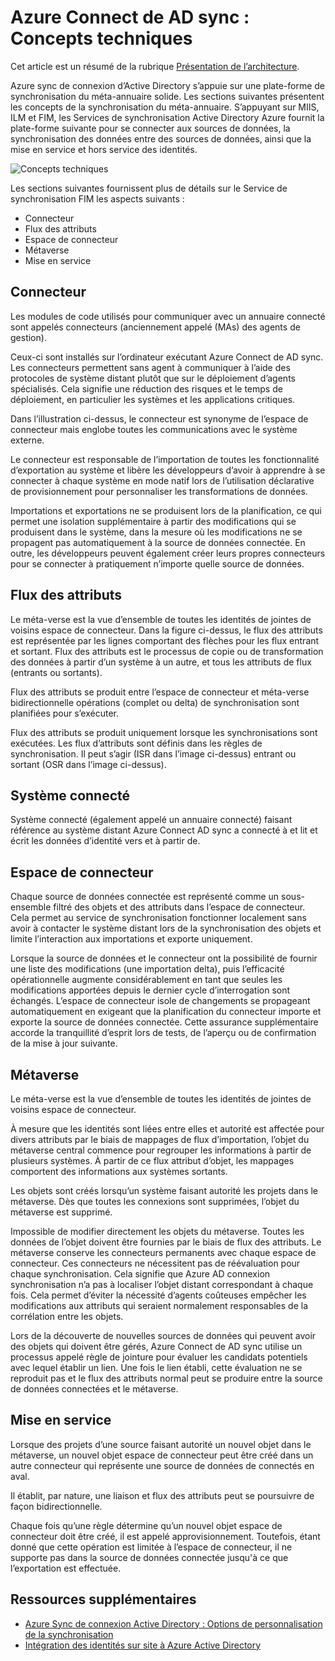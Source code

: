 <properties
    pageTitle="Azure Connect de AD sync : concepts techniques | Microsoft Azure"
    description="Explique les concepts techniques de synchronisation d’Azure Connect d’AD."
    services="active-directory"
    documentationCenter=""
    authors="markusvi"
    manager="femila"
    editor=""/>

<tags
    ms.service="active-directory"
    ms.workload="identity"
    ms.tgt_pltfrm="na"
    ms.devlang="na"
    ms.topic="article"
    ms.date="10/10/2016"
    ms.author="markusvi;andkjell"/>


# <a name="azure-ad-connect-sync-technical-concepts"></a>Azure Connect de AD sync : Concepts techniques
Cet article est un résumé de la rubrique [Présentation de l’architecture](active-directory-aadconnectsync-technical-concepts.md).

Azure sync de connexion d’Active Directory s’appuie sur une plate-forme de synchronisation du méta-annuaire solide.
Les sections suivantes présentent les concepts de la synchronisation du méta-annuaire.
S’appuyant sur MIIS, ILM et FIM, les Services de synchronisation Active Directory Azure fournit la plate-forme suivante pour se connecter aux sources de données, la synchronisation des données entre des sources de données, ainsi que la mise en service et hors service des identités.

![Concepts techniques](./media/active-directory-aadconnectsync-technical-concepts/scenario.png)

Les sections suivantes fournissent plus de détails sur le Service de synchronisation FIM les aspects suivants :

- Connecteur
- Flux des attributs
- Espace de connecteur
- Métaverse
- Mise en service

## <a name="connector"></a>Connecteur

Les modules de code utilisés pour communiquer avec un annuaire connecté sont appelés connecteurs (anciennement appelé (MAs) des agents de gestion).

Ceux-ci sont installés sur l’ordinateur exécutant Azure Connect de AD sync.
Les connecteurs permettent sans agent à communiquer à l’aide des protocoles de système distant plutôt que sur le déploiement d’agents spécialisés. Cela signifie une réduction des risques et le temps de déploiement, en particulier les systèmes et les applications critiques.

Dans l’illustration ci-dessus, le connecteur est synonyme de l’espace de connecteur mais englobe toutes les communications avec le système externe.

Le connecteur est responsable de l’importation de toutes les fonctionnalité d’exportation au système et libère les développeurs d’avoir à apprendre à se connecter à chaque système en mode natif lors de l’utilisation déclarative de provisionnement pour personnaliser les transformations de données.

Importations et exportations ne se produisent lors de la planification, ce qui permet une isolation supplémentaire à partir des modifications qui se produisent dans le système, dans la mesure où les modifications ne se propagent pas automatiquement à la source de données connectée. En outre, les développeurs peuvent également créer leurs propres connecteurs pour se connecter à pratiquement n’importe quelle source de données.

## <a name="attribute-flow"></a>Flux des attributs

Le méta-verse est la vue d’ensemble de toutes les identités de jointes de voisins espace de connecteur. Dans la figure ci-dessus, le flux des attributs est représentée par les lignes comportant des flèches pour les flux entrant et sortant. Flux des attributs est le processus de copie ou de transformation des données à partir d’un système à un autre, et tous les attributs de flux (entrants ou sortants).

Flux des attributs se produit entre l’espace de connecteur et méta-verse bidirectionnelle opérations (complet ou delta) de synchronisation sont planifiées pour s’exécuter.

Flux des attributs se produit uniquement lorsque les synchronisations sont exécutées. Les flux d’attributs sont définis dans les règles de synchronisation. Il peut s’agir (ISR dans l’image ci-dessus) entrant ou sortant (OSR dans l’image ci-dessus).

## <a name="connected-system"></a>Système connecté

Système connecté (également appelé un annuaire connecté) faisant référence au système distant Azure Connect AD sync a connecté à et lit et écrit les données d’identité vers et à partir de.

## <a name="connector-space"></a>Espace de connecteur

Chaque source de données connectée est représenté comme un sous-ensemble filtré des objets et des attributs dans l’espace de connecteur.
Cela permet au service de synchronisation fonctionner localement sans avoir à contacter le système distant lors de la synchronisation des objets et limite l’interaction aux importations et exporte uniquement.

Lorsque la source de données et le connecteur ont la possibilité de fournir une liste des modifications (une importation delta), puis l’efficacité opérationnelle augmente considérablement en tant que seules les modifications apportées depuis le dernier cycle d’interrogation sont échangés. L’espace de connecteur isole de changements se propageant automatiquement en exigeant que la planification du connecteur importe et exporte la source de données connectée. Cette assurance supplémentaire accorde la tranquillité d’esprit lors de tests, de l’aperçu ou de confirmation de la mise à jour suivante.

## <a name="metaverse"></a>Métaverse

Le méta-verse est la vue d’ensemble de toutes les identités de jointes de voisins espace de connecteur.

À mesure que les identités sont liées entre elles et autorité est affectée pour divers attributs par le biais de mappages de flux d’importation, l’objet du métaverse central commence pour regrouper les informations à partir de plusieurs systèmes. À partir de ce flux attribut d’objet, les mappages comportent des informations aux systèmes sortants.

Les objets sont créés lorsqu’un système faisant autorité les projets dans le métaverse. Dès que toutes les connexions sont supprimées, l’objet du métaverse est supprimé.

Impossible de modifier directement les objets du métaverse. Toutes les données de l’objet doivent être fournies par le biais de flux des attributs. Le métaverse conserve les connecteurs permanents avec chaque espace de connecteur. Ces connecteurs ne nécessitent pas de réévaluation pour chaque synchronisation. Cela signifie que Azure AD connexion synchronisation n’a pas à localiser l’objet distant correspondant à chaque fois. Cela permet d’éviter la nécessité d’agents coûteuses empêcher les modifications aux attributs qui seraient normalement responsables de la corrélation entre les objets.

Lors de la découverte de nouvelles sources de données qui peuvent avoir des objets qui doivent être gérés, Azure Connect de AD sync utilise un processus appelé règle de jointure pour évaluer les candidats potentiels avec lequel établir un lien.
Une fois le lien établi, cette évaluation ne se reproduit pas et le flux des attributs normal peut se produire entre la source de données connectées et le métaverse.

## <a name="provisioning"></a>Mise en service

Lorsque des projets d’une source faisant autorité un nouvel objet dans le métaverse, un nouvel objet espace de connecteur peut être créé dans un autre connecteur qui représente une source de données de connectés en aval.

Il établit, par nature, une liaison et flux des attributs peut se poursuivre de façon bidirectionnelle.

Chaque fois qu’une règle détermine qu’un nouvel objet espace de connecteur doit être créé, il est appelé approvisionnement. Toutefois, étant donné que cette opération est limitée à l’espace de connecteur, il ne supporte pas dans la source de données connectée jusqu'à ce que l’exportation est effectuée.

## <a name="additional-resources"></a>Ressources supplémentaires

* [Azure Sync de connexion Active Directory : Options de personnalisation de la synchronisation](active-directory-aadconnectsync-whatis.md)
* [Intégration des identités sur site à Azure Active Directory](active-directory-aadconnect.md)

<!--Image references-->
[1]: ./media/active-directory-aadsync-technical-concepts/ic750598.png
